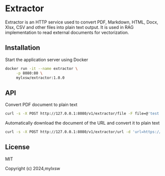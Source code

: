 # Extractor

Extractor is an HTTP service used to convert PDF, Markdown, HTML, Docx, Xlsx, CSV and other files into plain text output. It is used in RAG implementation to read external documents for vectorization.

## Installation

Start the application server using Docker

```bash
docker run -it --name extractor \
     -p 8080:80 \
     mylxsw/extractor:1.0.0
```

## API

Convert PDF document to plain text

```bash
curl -s -X POST http://127.0.0.1:8080/v1/extractor/file -F file=@'test.pdf'
```

Automatically download the document of the URL and convert it to plain text

```bash
curl -s -X POST http://127.0.0.1:8080/v1/extractor/url -d 'url=https://example.com/test.pdf'
```

## License

MIT

Copyright (c) 2024,mylxsw
